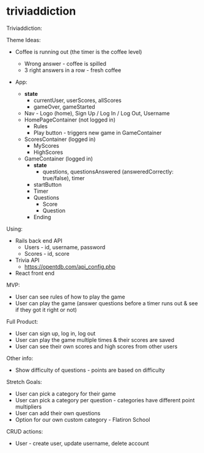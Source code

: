 # triviaddiction

Triviaddiction:

Theme Ideas:
* Coffee is running out (the timer is the coffee level)
    * Wrong answer - coffee is spilled
    * 3 right answers in a row - fresh coffee

* App:
  - **state**
    - currentUser, userScores, allScores
    - gameOver, gameStarted
  * Nav - Logo (home), Sign Up / Log In / Log Out, Username
  * HomePageContainer (not logged in)
      * Rules
      * Play button - triggers new game in GameContainer
  * ScoresContainer (logged in)
    * MyScores
    * HighScores
  * GameContainer (logged in)
    - **state**
      - questions, questionsAnswered (answeredCorrectly: true/false), timer
    - startButton
    * Timer
    * Questions
        * Score
        * Question
    * Ending

Using:
* Rails back end API
    * Users - id, username, password
    * Scores - id, score
* Trivia API
    * https://opentdb.com/api_config.php
* React front end

MVP:
* User can see rules of how to play the game
* User can play the game (answer questions before a timer runs out & see if they got it right or not)

Full Product:
* User can sign up, log in, log out
* User can play the game multiple times & their scores are saved
* User can see their own scores and high scores from other users

Other info:
* Show difficulty of questions - points are based on difficulty

Stretch Goals:
* User can pick a category for their game
* User can pick a category per question - categories have different point multipliers
* User can add their own questions
* Option for our own custom category - Flatiron School

CRUD actions:
* User - create user, update username, delete account
